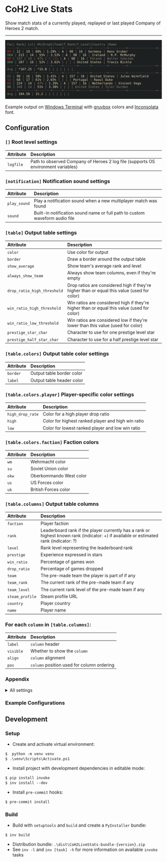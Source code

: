 # CoH2 Live Stats

Show match stats of a currently played, replayed or last played Company of Heroes 2 match.

---

![Example output](src/coh2_live_stats/res/example_output.svg)

Example output on [Windows Terminal](https://github.com/microsoft/terminal)
with [gruvbox](https://github.com/morhetz/gruvbox) colors
and [Inconsolata](https://github.com/googlefonts/Inconsolata) font.

## Configuration


[//]: # (<mark_settings>)

### `[]` Root level settings

| Attribute | Description                                                                       |
|:----------|:----------------------------------------------------------------------------------|
| `logfile` | Path to observed Company of Heroes 2 log file (supports OS environment variables) |

### `[notification]` Notification sound settings

| Attribute    | Description                                                                 |
|:-------------|:----------------------------------------------------------------------------|
| `play_sound` | Play a notification sound when a new multiplayer match was found            |
| `sound`      | Built-in notification sound name or full path to custom waveform audio file |

### `[table]` Output table settings

| Attribute                   | Description                                                                                 |
|:----------------------------|:--------------------------------------------------------------------------------------------|
| `color`                     | Use color for output                                                                        |
| `border`                    | Draw a border around the output table                                                       |
| `show_average`              | Show team's average rank and level                                                          |
| `always_show_team`          | Always show team columns, even if they're empty                                             |
| `drop_ratio_high_threshold` | Drop ratios are considered high if they're higher than or equal this value (used for color) |
| `win_ratio_high_threshold`  | Win ratios are considered high if they're higher than or equal this value (used for color)  |
| `win_ratio_low_threshold`   | Win ratios are considered low if they're lower than this value (used for color)             |
| `prestige_star_char`        | Character to use for one prestige level star                                                |
| `prestige_half_star_char`   | Character to use for a half prestige level star                                             |

### `[table.colors]` Output table color settings

| Attribute | Description               |
|:----------|:--------------------------|
| `border`  | Output table border color |
| `label`   | Output table header color |

### `[table.colors.player]` Player-specific color settings

| Attribute        | Description                                        |
|:-----------------|:---------------------------------------------------|
| `high_drop_rate` | Color for a high player drop ratio                 |
| `high`           | Color for highest ranked player and high win ratio |
| `low`            | Color for lowest ranked player and low win ratio   |

### `[table.colors.faction]` Faction colors

| Attribute | Description             |
|:----------|:------------------------|
| `wm`      | Wehrmacht color         |
| `su`      | Soviet Union color      |
| `okw`     | Oberkommando West color |
| `us`      | US Forces color         |
| `uk`      | British Forces color    |

### `[table.columns]` Output table columns

| Attribute       | Description                                                                                                                            |
|:----------------|:---------------------------------------------------------------------------------------------------------------------------------------|
| `faction`       | Player faction                                                                                                                         |
| `rank`          | Leaderboard rank if the player currently has a rank or highest known rank (indicator: +) if available or estimated rank (indicator: ?) |
| `level`         | Rank level representing the leaderboard rank                                                                                           |
| `prestige`      | Experience expressed in stars                                                                                                          |
| `win_ratio`     | Percentage of games won                                                                                                                |
| `drop_ratio`    | Percentage of games dropped                                                                                                            |
| `team`          | The pre-made team the player is part of if any                                                                                         |
| `team_rank`     | The current rank of the pre-made team if any                                                                                           |
| `team_level`    | The current rank level of the pre-made team if any                                                                                     |
| `steam_profile` | Steam profile URL                                                                                                                      |
| `country`       | Player country                                                                                                                         |
| `name`          | Player name                                                                                                                            |

### For each `column` in `[table.columns]`:

| Attribute | Description                                |
|:----------|:-------------------------------------------|
| `label`   | `column` header                            |
| `visible` | Whether to show the `column`               |
| `align`   | `column` alignment                         |
| `pos`     | `column` position used for column ordering |

### Appendix

<details>
<summary>All settings</summary>

| Attribute                             | Description                                                                                                                            |
|:--------------------------------------|:---------------------------------------------------------------------------------------------------------------------------------------|
| `logfile`                             | Path to observed Company of Heroes 2 log file (supports OS environment variables)                                                      |
| `[notification]`                      | Notification sound settings                                                                                                            |
| `notification.play_sound`             | Play a notification sound when a new multiplayer match was found                                                                       |
| `notification.sound`                  | Built-in notification sound name or full path to custom waveform audio file                                                            |
| `[table]`                             | Output table settings                                                                                                                  |
| `table.color`                         | Use color for output                                                                                                                   |
| `table.border`                        | Draw a border around the output table                                                                                                  |
| `table.show_average`                  | Show team's average rank and level                                                                                                     |
| `table.always_show_team`              | Always show team columns, even if they're empty                                                                                        |
| `table.drop_ratio_high_threshold`     | Drop ratios are considered high if they're higher than or equal this value (used for color)                                            |
| `table.win_ratio_high_threshold`      | Win ratios are considered high if they're higher than or equal this value (used for color)                                             |
| `table.win_ratio_low_threshold`       | Win ratios are considered low if they're lower than this value (used for color)                                                        |
| `table.prestige_star_char`            | Character to use for one prestige level star                                                                                           |
| `table.prestige_half_star_char`       | Character to use for a half prestige level star                                                                                        |
| `[table.colors]`                      | Output table color settings                                                                                                            |
| `table.colors.border`                 | Output table border color                                                                                                              |
| `table.colors.label`                  | Output table header color                                                                                                              |
| `[table.colors.player]`               | Player-specific color settings                                                                                                         |
| `table.colors.player.high_drop_rate`  | Color for a high player drop ratio                                                                                                     |
| `table.colors.player.high`            | Color for highest ranked player and high win ratio                                                                                     |
| `table.colors.player.low`             | Color for lowest ranked player and low win ratio                                                                                       |
| `[table.colors.faction]`              | Faction colors                                                                                                                         |
| `table.colors.faction.wm`             | Wehrmacht color                                                                                                                        |
| `table.colors.faction.su`             | Soviet Union color                                                                                                                     |
| `table.colors.faction.okw`            | Oberkommando West color                                                                                                                |
| `table.colors.faction.us`             | US Forces color                                                                                                                        |
| `table.colors.faction.uk`             | British Forces color                                                                                                                   |
| `[table.columns]`                     | Output table columns                                                                                                                   |
| `[table.columns.faction]`             | Player faction                                                                                                                         |
| `table.columns.faction.label`         | `faction` header                                                                                                                       |
| `table.columns.faction.visible`       | Whether to show the `faction`                                                                                                          |
| `table.columns.faction.align`         | `faction` alignment                                                                                                                    |
| `table.columns.faction.pos`           | `faction` position used for column ordering                                                                                            |
| `[table.columns.rank]`                | Leaderboard rank if the player currently has a rank or highest known rank (indicator: +) if available or estimated rank (indicator: ?) |
| `table.columns.rank.label`            | `rank` header                                                                                                                          |
| `table.columns.rank.visible`          | Whether to show the `rank`                                                                                                             |
| `table.columns.rank.align`            | `rank` alignment                                                                                                                       |
| `table.columns.rank.pos`              | `rank` position used for column ordering                                                                                               |
| `[table.columns.level]`               | Rank level representing the leaderboard rank                                                                                           |
| `table.columns.level.label`           | `level` header                                                                                                                         |
| `table.columns.level.visible`         | Whether to show the `level`                                                                                                            |
| `table.columns.level.align`           | `level` alignment                                                                                                                      |
| `table.columns.level.pos`             | `level` position used for column ordering                                                                                              |
| `[table.columns.prestige]`            | Experience expressed in stars                                                                                                          |
| `table.columns.prestige.label`        | `prestige` header                                                                                                                      |
| `table.columns.prestige.visible`      | Whether to show the `prestige`                                                                                                         |
| `table.columns.prestige.align`        | `prestige` alignment                                                                                                                   |
| `table.columns.prestige.pos`          | `prestige` position used for column ordering                                                                                           |
| `[table.columns.win_ratio]`           | Percentage of games won                                                                                                                |
| `table.columns.win_ratio.label`       | `win_ratio` header                                                                                                                     |
| `table.columns.win_ratio.visible`     | Whether to show the `win_ratio`                                                                                                        |
| `table.columns.win_ratio.align`       | `win_ratio` alignment                                                                                                                  |
| `table.columns.win_ratio.pos`         | `win_ratio` position used for column ordering                                                                                          |
| `[table.columns.drop_ratio]`          | Percentage of games dropped                                                                                                            |
| `table.columns.drop_ratio.label`      | `drop_ratio` header                                                                                                                    |
| `table.columns.drop_ratio.visible`    | Whether to show the `drop_ratio`                                                                                                       |
| `table.columns.drop_ratio.align`      | `drop_ratio` alignment                                                                                                                 |
| `table.columns.drop_ratio.pos`        | `drop_ratio` position used for column ordering                                                                                         |
| `[table.columns.team]`                | The pre-made team the player is part of if any                                                                                         |
| `table.columns.team.label`            | `team` header                                                                                                                          |
| `table.columns.team.visible`          | Whether to show the `team`                                                                                                             |
| `table.columns.team.align`            | `team` alignment                                                                                                                       |
| `table.columns.team.pos`              | `team` position used for column ordering                                                                                               |
| `[table.columns.team_rank]`           | The current rank of the pre-made team if any                                                                                           |
| `table.columns.team_rank.label`       | `team_rank` header                                                                                                                     |
| `table.columns.team_rank.visible`     | Whether to show the `team_rank`                                                                                                        |
| `table.columns.team_rank.align`       | `team_rank` alignment                                                                                                                  |
| `table.columns.team_rank.pos`         | `team_rank` position used for column ordering                                                                                          |
| `[table.columns.team_level]`          | The current rank level of the pre-made team if any                                                                                     |
| `table.columns.team_level.label`      | `team_level` header                                                                                                                    |
| `table.columns.team_level.visible`    | Whether to show the `team_level`                                                                                                       |
| `table.columns.team_level.align`      | `team_level` alignment                                                                                                                 |
| `table.columns.team_level.pos`        | `team_level` position used for column ordering                                                                                         |
| `[table.columns.steam_profile]`       | Steam profile URL                                                                                                                      |
| `table.columns.steam_profile.label`   | `steam_profile` header                                                                                                                 |
| `table.columns.steam_profile.visible` | Whether to show the `steam_profile`                                                                                                    |
| `table.columns.steam_profile.align`   | `steam_profile` alignment                                                                                                              |
| `table.columns.steam_profile.pos`     | `steam_profile` position used for column ordering                                                                                      |
| `[table.columns.country]`             | Player country                                                                                                                         |
| `table.columns.country.label`         | `country` header                                                                                                                       |
| `table.columns.country.visible`       | Whether to show the `country`                                                                                                          |
| `table.columns.country.align`         | `country` alignment                                                                                                                    |
| `table.columns.country.pos`           | `country` position used for column ordering                                                                                            |
| `[table.columns.name]`                | Player name                                                                                                                            |
| `table.columns.name.label`            | `name` header                                                                                                                          |
| `table.columns.name.visible`          | Whether to show the `name`                                                                                                             |
| `table.columns.name.align`            | `name` alignment                                                                                                                       |
| `table.columns.name.pos`              | `name` position used for column ordering                                                                                               |

</details>

[//]: # (</mark_settings>)

### Example Configurations

[//]: # (<mark_examples>)



[//]: # (</mark_examples>)

## Development

### Setup

* Create and activate virtual environment:
```console
$  python -m venv venv
$ .\venv\Scripts\Activate.ps1
```

* Install project with development dependencies in editable mode:
```console
$ pip install invoke
$ inv install --dev
```

* Install `pre-commit` hooks:
```console
$ pre-commit install
```

### Build

* Build with `setuptools` and `build` and create a `PyInstaller` bundle:
```console
$ inv build
```
* Distribution bundle: `.\dist\CoH2LiveStats-bundle-{version}.zip`
* See `inv -l` and `inv [task] -h` for more information on available `invoke` tasks
